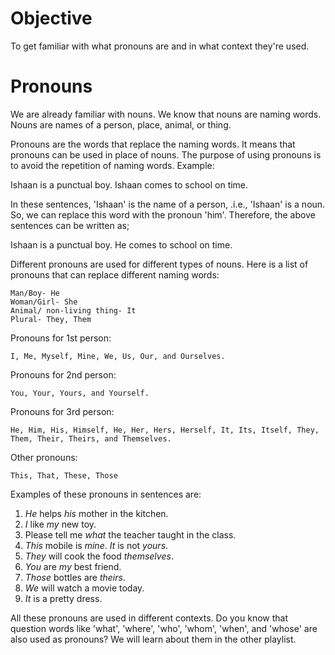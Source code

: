 # Objective

To get familiar with what pronouns are and in what context they're used.

# Pronouns

We are already familiar with nouns. We know that nouns are naming words. Nouns
are names of a person, place, animal, or thing.

Pronouns are the words that replace the naming words. It means that pronouns can be used in place of nouns. The purpose of using pronouns is to avoid the repetition of naming words. Example:

Ishaan is a punctual boy. Ishaan comes to school on time.

In these sentences, 'Ishaan' is the name of a person, .i.e., 'Ishaan' is a noun.
So, we can replace this word with the pronoun 'him'. Therefore, the above
sentences can be written as;

Ishaan is a punctual boy. He comes to school on time.

Different pronouns are used for different types of nouns. Here is a list of
pronouns that can replace different naming words:

```
Man/Boy- He
Woman/Girl- She
Animal/ non-living thing- It
Plural- They, Them
```

Pronouns for 1st person:

```
I, Me, Myself, Mine, We, Us, Our, and Ourselves.
```

Pronouns for 2nd person:

```
You, Your, Yours, and Yourself.
```

Pronouns for 3rd person:

```
He, Him, His, Himself, He, Her, Hers, Herself, It, Its, Itself, They, Them, Their, Theirs, and Themselves.
```

Other pronouns:

```
This, That, These, Those
```

Examples of these pronouns in sentences are:

1. _He_ helps _his_ mother in the kitchen.
2. _I_ like _my_ new toy.
3. Please tell me _what_ the teacher taught in the class.
4. _This_ mobile is _mine_. _It_ is not _yours_.
5. _They_ will cook the food _themselves_.
6. _You_ are _my_ best friend.
7. _Those_ bottles are _theirs_.
8. _We_ will watch a movie today.
9. _It_ is a pretty dress.

All these pronouns are used in different contexts. Do you know that question
words like 'what', 'where', 'who', 'whom', 'when', and 'whose' are also used as
pronouns? We will learn about them in the other playlist.
